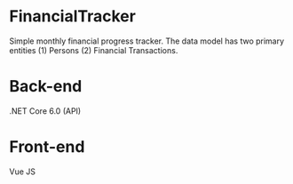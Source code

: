 # FinancialTracker

Simple monthly financial progress tracker. The data model has two primary entities (1) Persons (2) Financial Transactions. 

# Back-end
.NET Core 6.0 (API)

# Front-end 
Vue JS
